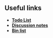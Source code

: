 ## Useful links

- **[Todo List](./todo.md)** 
- **[Discussion notes](./discussions.md)**
- **[Bin list](./bin-list.md)**